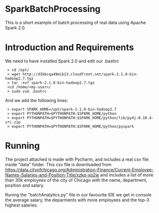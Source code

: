# SparkBatchProcessing

This is a short example of batch processing of real data using Apache Spark 2.0.

# Introduction and Requirements

We need to have installed Spark 2.0 and edit our .bashrc
  
     > cd /opt/
     > wget http://d3kbcqa49mib13.cloudfront.net/spark-2.1.0-bin-hadoop2.7.tgz 
     > tar -xvf spark-2.1.0-bin-hadoop2.7.tgz
     >cd /home/<my-user>/
     > sudo vim .bashrc

And we add the following lines:

     > export SPARK_HOME=/opt/spark-2.1.0-bin-hadoop2.7
     > export PYTHONPATH=$PYTHONPATH:$SPARK_HOME/python
     > export PYTHONPATH=$PYTHONPATH:$SPARK_HOME/python/lib/py4j-0.10.4-src.zip
     > export PYTHONPATH=$PYTHONPATH:$SPARK_HOME/python/pyspark

# Running

The project attached is made with Pycharm, and includes a real csv file inside "data" folder.
This csv file is downloaded from https://data.cityofchicago.org/Administration-Finance/Current-Employee-Names-Salaries-and-Position-Title/xzkq-xp2w and includes a list of more than 30k employees of the city of Chicago with the name, department, position and salary.

Runing the "batchAnalytics.py" file in our favourite IDE we get in console the average salary, the deparments with more employees and the top-3 highest salaries.

